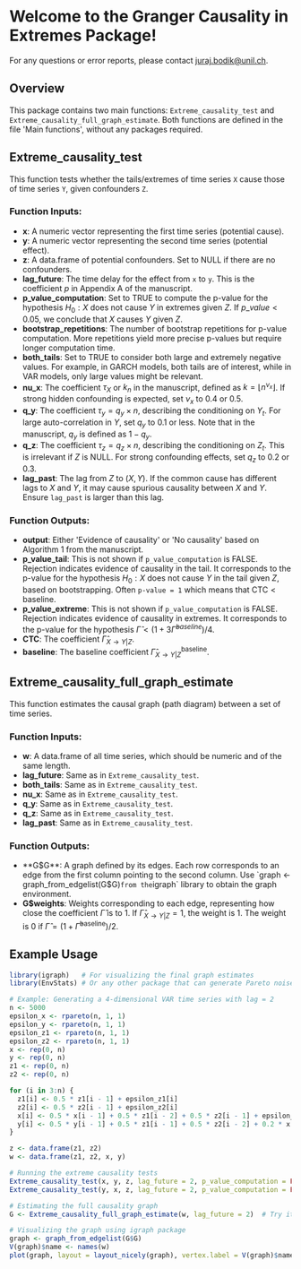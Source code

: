 # Welcome to the Granger Causality in Extremes Package!

For any questions or error reports, please contact [juraj.bodik@unil.ch](mailto:juraj.bodik@unil.ch).

## Overview
This package contains two main functions: `Extreme_causality_test` and `Extreme_causality_full_graph_estimate`. Both functions are defined in the file 'Main functions', without any packages required.

## Extreme_causality_test

This function tests whether the tails/extremes of time series `X` cause those of time series `Y`, given confounders `Z`.

### Function Inputs:
- **x**: A numeric vector representing the first time series (potential cause).
- **y**: A numeric vector representing the second time series (potential effect).
- **z**: A data.frame of potential confounders. Set to NULL if there are no confounders.
- **lag_future**: The time delay for the effect from `x` to `y`. This is the coefficient $p$ in Appendix A of the manuscript.
- **p_value_computation**: Set to TRUE to compute the p-value for the hypothesis $H_0: X \text{ does not cause } Y \text{ in extremes given } Z$. If $p\_value < 0.05$, we conclude that $X$ causes $Y$ given $Z$.
- **bootstrap_repetitions**: The number of bootstrap repetitions for p-value computation. More repetitions yield more precise p-values but require longer computation time.
- **both_tails**: Set to TRUE to consider both large and extremely negative values. For example, in GARCH models, both tails are of interest, while in VAR models, only large values might be relevant.
- **nu_x**: The coefficient $\tau_X$ or $k_n$ in the manuscript, defined as $k = \lfloor n^{\nu_x} \rfloor$. If strong hidden confounding is expected, set $\nu_x$ to 0.4 or 0.5.
- **q_y**: The coefficient $\tau_y = q_y \times n$, describing the conditioning on $Y_t$. For large auto-correlation in $Y$, set $q_y$ to 0.1 or less. Note that in the manuscript, $q_y$ is defined as $1 - q_y$.
- **q_z**: The coefficient $\tau_z = q_z \times n$, describing the conditioning on $Z_t$. This is irrelevant if $Z$ is NULL. For strong confounding effects, set $q_z$ to 0.2 or 0.3.
- **lag_past**: The lag from $Z$ to $(X, Y)$. If the common cause has different lags to $X$ and $Y$, it may cause spurious causality between $X$ and $Y$. Ensure `lag_past` is larger than this lag.

### Function Outputs:
- **output**: Either 'Evidence of causality' or 'No causality' based on Algorithm 1 from the manuscript.
- **p_value_tail**: This is not shown if `p_value_computation` is FALSE. Rejection indicates evidence of causality in the tail. It corresponds to the p-value for the hypothesis $H_0: X \text{ does not cause } Y \text{ in the tail given } Z$, based on bootstrapping. Often `p-value = 1` which means that $\text{CTC} < \text{baseline}$.
- **p_value_extreme**: This is not shown if `p_value_computation` is FALSE. Rejection indicates evidence of causality in extremes. It corresponds to the p-value for the hypothesis $\hat{\Gamma}< (1 +3 \hat{\Gamma}^{baseline})/4$.
- **CTC**: The coefficient $\hat{\Gamma}_{X \rightarrow Y | Z}$.
- **baseline**: The baseline coefficient $\hat{\Gamma}^{\text{baseline}}_{X \rightarrow Y | Z}$.

## Extreme_causality_full_graph_estimate

This function estimates the causal graph (path diagram) between a set of time series.

### Function Inputs:
- **w**: A data.frame of all time series, which should be numeric and of the same length.
- **lag_future**: Same as in `Extreme_causality_test`.
- **both_tails**: Same as in `Extreme_causality_test`.
- **nu_x**: Same as in `Extreme_causality_test`.
- **q_y**: Same as in `Extreme_causality_test`.
- **q_z**: Same as in `Extreme_causality_test`.
- **lag_past**: Same as in `Extreme_causality_test`.

### Function Outputs:
- **G$G**: A graph defined by its edges. Each row corresponds to an edge from the first column pointing to the second column. Use `graph <- graph_from_edgelist(G$G)` from the `igraph` library to obtain the graph environment.
- **G$weights**: Weights corresponding to each edge, representing how close the coefficient $\hat{\Gamma}$ is to 1. If $\hat{\Gamma}_{X \rightarrow Y | Z} = 1$, the weight is 1. The weight is 0 if $\hat{\Gamma} = \left(1 + \hat{\Gamma}^{\text{baseline}}\right) / 2$.

## Example Usage

```r
library(igraph)   # For visualizing the final graph estimates
library(EnvStats) # Or any other package that can generate Pareto noise

# Example: Generating a 4-dimensional VAR time series with lag = 2
n <- 5000
epsilon_x <- rpareto(n, 1, 1)
epsilon_y <- rpareto(n, 1, 1)
epsilon_z1 <- rpareto(n, 1, 1)
epsilon_z2 <- rpareto(n, 1, 1)
x <- rep(0, n)
y <- rep(0, n)
z1 <- rep(0, n)
z2 <- rep(0, n)

for (i in 3:n) {
  z1[i] <- 0.5 * z1[i - 1] + epsilon_z1[i]
  z2[i] <- 0.5 * z2[i - 1] + epsilon_z2[i]
  x[i] <- 0.5 * x[i - 1] + 0.5 * z1[i - 2] + 0.5 * z2[i - 1] + epsilon_x[i]
  y[i] <- 0.5 * y[i - 1] + 0.5 * z1[i - 1] + 0.5 * z2[i - 2] + 0.2 * x[i - 1] + epsilon_y[i]
}

z <- data.frame(z1, z2)
w <- data.frame(z1, z2, x, y)

# Running the extreme causality tests
Extreme_causality_test(x, y, z, lag_future = 2, p_value_computation = FALSE)
Extreme_causality_test(y, x, z, lag_future = 2, p_value_computation = FALSE)

# Estimating the full causality graph
G <- Extreme_causality_full_graph_estimate(w, lag_future = 2)  # Try it out also with lag = 1. You will see that the lagged edges disappear

# Visualizing the graph using igraph package
graph <- graph_from_edgelist(G$G)
V(graph)$name <- names(w)
plot(graph, layout = layout_nicely(graph), vertex.label = V(graph)$name)

